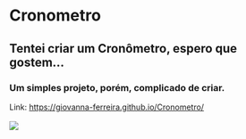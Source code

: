 # Cronometro

## Tentei criar um Cronômetro, espero que gostem...
### Um simples projeto, porém, complicado de criar.<br>
Link: https://giovanna-ferreira.github.io/Cronometro/ <br>
<br> <a href="https://giovanna-ferreira.github.io/Cronometro/" target="_blank"><img src="imagem.png"></a>
